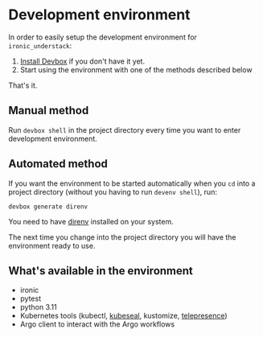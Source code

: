 # Development environment

In order to easily setup the development environment for `ironic_understack`:

1. [Install Devbox](https://www.jetify.com/devbox/docs/installing_devbox/) if
   you don't have it yet.
2. Start using the environment with one of the methods described below

That's it.

## Manual method

Run `devbox shell` in the project directory every time you want to enter
development environment.

## Automated method

If you want the environment to be started automatically when you `cd` into a
project directory (without you having to run `devenv shell`), run:

`devbox generate direnv`

You need to have [direnv](https://direnv.net/docs/installation.html) installed
on your system.

The next time you change into the project directory you will have the
environment ready to use.

## What's available in the environment

- ironic
- pytest
- python 3.11
- Kubernetes tools (kubectl, [kubeseal][kubeseal], kustomize, [telepresence][telepresence])
- Argo client to interact with the Argo workflows

[telepresence]: https://www.telepresence.io/
[kubeseal]: https://github.com/bitnami-labs/sealed-secrets
